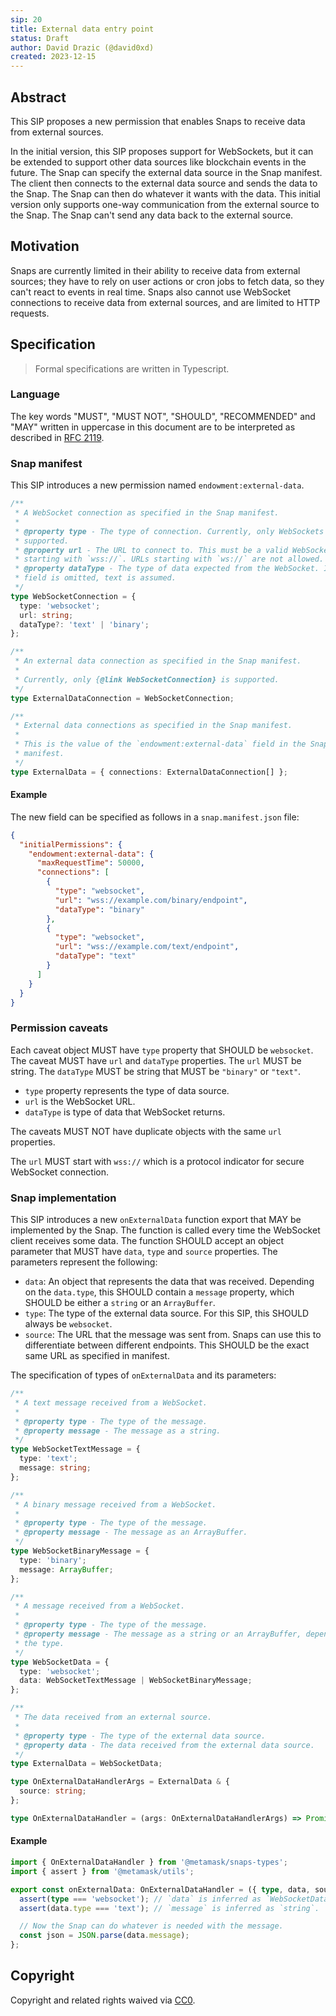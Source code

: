```yaml
---
sip: 20
title: External data entry point
status: Draft
author: David Drazic (@david0xd)
created: 2023-12-15
---
```


## Abstract

This SIP proposes a new permission that enables Snaps to receive data from external sources.

In the initial version, this SIP proposes support for WebSockets, but it can be extended to support other data sources like blockchain events in the future.
The Snap can specify the external data source in the Snap manifest. The client then connects to the external data source and sends the data to the Snap.
The Snap can then do whatever it wants with the data. This initial version only supports one-way communication from the external source to the Snap. The Snap can't send any data back to the external source.

## Motivation

Snaps are currently limited in their ability to receive data from external sources; they have to rely on user actions or cron jobs to fetch data, so they can't react to events in real time. Snaps also cannot use WebSocket connections to receive data from external sources, and are limited to HTTP requests.

## Specification

> Formal specifications are written in Typescript.

### Language

The key words "MUST", "MUST NOT", "SHOULD", "RECOMMENDED" and "MAY" written in uppercase in this document are to be interpreted as described in [RFC 2119](https://www.ietf.org/rfc/rfc2119.txt).

### Snap manifest

This SIP introduces a new permission named `endowment:external-data`.

```typescript
/**
 * A WebSocket connection as specified in the Snap manifest.
 *
 * @property type - The type of connection. Currently, only WebSockets are
 * supported.
 * @property url - The URL to connect to. This must be a valid WebSocket URL,
 * starting with `wss://`. URLs starting with `ws://` are not allowed.
 * @property dataType - The type of data expected from the WebSocket. If this
 * field is omitted, text is assumed.
 */
type WebSocketConnection = {
  type: 'websocket';
  url: string;
  dataType?: 'text' | 'binary';
};

/**
 * An external data connection as specified in the Snap manifest.
 *
 * Currently, only {@link WebSocketConnection} is supported.
 */
type ExternalDataConnection = WebSocketConnection;

/**
 * External data connections as specified in the Snap manifest.
 *
 * This is the value of the `endowment:external-data` field in the Snap
 * manifest.
 */
type ExternalData = { connections: ExternalDataConnection[] };
```

#### Example

The new field can be specified as follows in a `snap.manifest.json` file:

```json
{
  "initialPermissions": {
    "endowment:external-data": {
      "maxRequestTime": 50000,
      "connections": [
        {
          "type": "websocket",
          "url": "wss://example.com/binary/endpoint",
          "dataType": "binary"
        },
        {
          "type": "websocket",
          "url": "wss://example.com/text/endpoint",
          "dataType": "text"
        }
      ]
    }
  }
}
```

### Permission caveats

Each caveat object MUST have `type` property that SHOULD be `websocket`.
The caveat MUST have `url` and `dataType` properties.
The `url` MUST be string.
The `dataType` MUST be string that MUST be `"binary"` or `"text"`.

- `type` property represents the type of data source.
- `url` is the WebSocket URL.
- `dataType` is type of data that WebSocket returns.

The caveats MUST NOT have duplicate objects with the same `url` properties.

The `url` MUST start with `wss://` which is a protocol indicator for secure WebSocket connection.

### Snap implementation

This SIP introduces a new `onExternalData` function export that MAY be implemented by the Snap. The function is called every time the WebSocket client receives some data. The function SHOULD accept an object parameter that MUST have `data`, `type` and `source` properties.
The parameters represent the following:
- `data`: An object that represents the data that was received. Depending on the `data.type`, this SHOULD contain a `message` property, which SHOULD be either a `string` or an `ArrayBuffer`.
- `type`: The type of the external data source. For this SIP, this SHOULD always be `websocket`.
- `source`: The URL that the message was sent from. Snaps can use this to differentiate between different endpoints. This SHOULD be the exact same URL as specified in manifest.

The specification of types of `onExternalData` and its parameters:

```typescript
/**
 * A text message received from a WebSocket.
 *
 * @property type - The type of the message.
 * @property message - The message as a string.
 */
type WebSocketTextMessage = {
  type: 'text';
  message: string;
};

/**
 * A binary message received from a WebSocket.
 *
 * @property type - The type of the message.
 * @property message - The message as an ArrayBuffer.
 */
type WebSocketBinaryMessage = {
  type: 'binary';
  message: ArrayBuffer;
};

/**
 * A message received from a WebSocket.
 *
 * @property type - The type of the message.
 * @property message - The message as a string or an ArrayBuffer, depending on
 * the type.
 */
type WebSocketData = {
  type: 'websocket';
  data: WebSocketTextMessage | WebSocketBinaryMessage;
};

/**
 * The data received from an external source.
 *
 * @property type - The type of the external data source.
 * @property data - The data received from the external data source.
 */
type ExternalData = WebSocketData;

type OnExternalDataHandlerArgs = ExternalData & {
  source: string;
};

type OnExternalDataHandler = (args: OnExternalDataHandlerArgs) => Promise<void>;
```

#### Example

```typescript
import { OnExternalDataHandler } from '@metamask/snaps-types';
import { assert } from '@metamask/utils';

export const onExternalData: OnExternalDataHandler = ({ type, data, source }) => {
  assert(type === 'websocket'); // `data` is inferred as `WebSocketData`.
  assert(data.type === 'text'); // `message` is inferred as `string`.

  // Now the Snap can do whatever is needed with the message.
  const json = JSON.parse(data.message);
};
```

## Copyright

Copyright and related rights waived via [CC0](../LICENSE).
